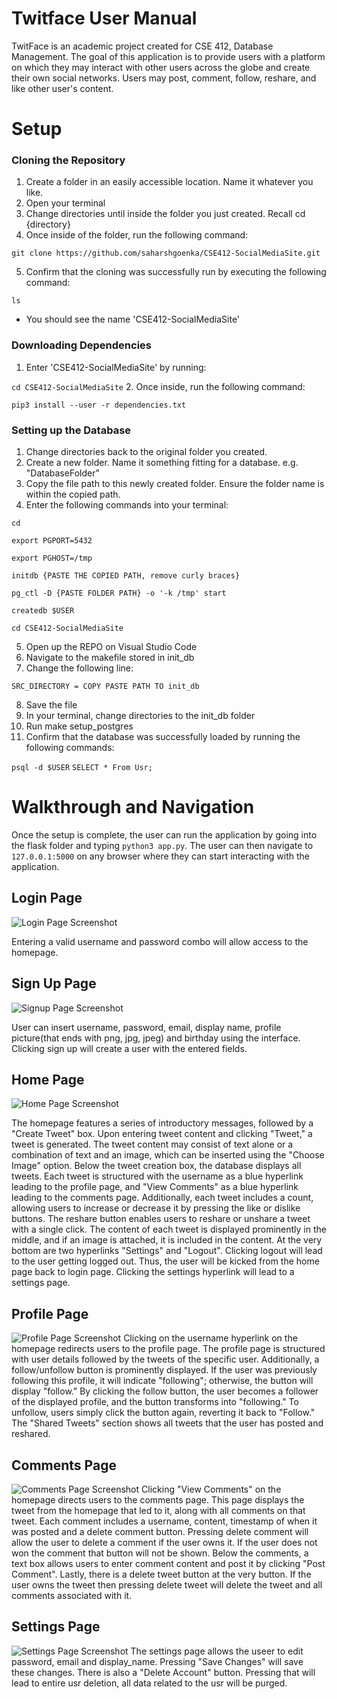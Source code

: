 # Twitface User Manual
TwitFace is an academic project created for CSE 412, Database Management. The goal of this application is to provide users with a platform on which they may interact with other users across the globe and create their own social networks. Users may post, comment, follow, reshare, and like other user's content.

# Setup
### Cloning the Repository
1. Create a folder in an easily accessible location. Name it whatever you like.
2. Open your terminal
3. Change directories until inside the folder you just created. Recall cd {directory}
4. Once inside of the folder, run the following command:

`git clone https://github.com/saharshgoenka/CSE412-SocialMediaSite.git`

5. Confirm that the cloning was successfully run by executing the following command:

`ls`
- You should see the name 'CSE412-SocialMediaSite'

### Downloading Dependencies
1. Enter 'CSE412-SocialMediaSite' by running:

`cd CSE412-SocialMediaSite`
2. Once inside, run the following command:

`pip3 install --user -r dependencies.txt`

### Setting up the Database
1. Change directories back to the original folder you created.
2. Create a new folder. Name it something fitting for a database. e.g. "DatabaseFolder"
3. Copy the file path to this newly created folder. Ensure the folder name is within the copied path.
4. Enter the following commands into your terminal:

`cd `

`export PGPORT=5432`

`export PGHOST=/tmp`

`initdb {PASTE THE COPIED PATH, remove curly braces}`

`pg_ctl -D {PASTE FOLDER PATH} -o '-k /tmp' start`

`createdb $USER`

`cd CSE412-SocialMediaSite`

5. Open up the REPO on Visual Studio Code
6. Navigate to the makefile stored in init_db
7. Change the following line:

`SRC_DIRECTORY = COPY PASTE PATH TO init_db`

8. Save the file
9. In your terminal, change directories to the init_db folder
10. Run make setup_postgres
11. Confirm that the database was successfully loaded by running the following commands:

`psql -d $USER`
`SELECT * From Usr;`

# Walkthrough and Navigation

Once the setup is complete, the user can run the application by going into the flask folder and typing ```python3 app.py```. The user can then navigate to ```127.0.0.1:5000``` on any browser where they can start interacting with the application.


## Login Page
![Login Page Screenshot](screenshots/LogIn-Page.png)

Entering a valid username and password combo will allow access to the homepage.


## Sign Up Page
![Signup Page Screenshot](screenshots/SignUp-Page.png)

User can insert username, password, email, display name, profile picture(that ends with png, jpg, jpeg) and birthday using the interface. Clicking sign up will create a user with the entered fields.

## Home Page
![Home Page Screenshot](screenshots/Home-Page.png)

The homepage features a series of introductory messages, followed by a "Create Tweet" box. Upon entering tweet content and clicking "Tweet," a tweet is generated. The tweet content may consist of text alone or a combination of text and an image, which can be inserted using the "Choose Image" option. Below the tweet creation box, the database displays all tweets. Each tweet is structured with the username as a blue hyperlink leading to the profile page, and "View Comments" as a blue hyperlink leading to the comments page. Additionally, each tweet includes a count, allowing users to increase or decrease it by pressing the like or dislike buttons. The reshare button enables users to reshare or unshare a tweet with a single click. The content of each tweet is displayed prominently in the middle, and if an image is attached, it is included in the content. At the very bottom are two hyperlinks "Settings" and "Logout". Clicking logout will lead to the user getting logged out. Thus, the user will be kicked from the home page back to login page. Clicking the settings hyperlink will lead to a settings page.

## Profile Page
![Profile Page Screenshot](screenshots/Profile-Page.png)
Clicking on the username hyperlink on the homepage redirects users to the profile page. The profile page is structured with user details followed by the tweets of the specific user. Additionally, a follow/unfollow button is prominently displayed. If the user was previously following this profile, it will indicate "following"; otherwise, the button will display "follow." By clicking the follow button, the user becomes a follower of the displayed profile, and the button transforms into "following." To unfollow, users simply click the button again, reverting it back to "Follow." The "Shared Tweets" section shows all tweets that the user has posted and reshared.

## Comments Page
![Comments Page Screenshot](screenshots/Comments-Page.png)
Clicking "View Comments" on the homepage directs users to the comments page. This page displays the tweet from the homepage that led to it, along with all comments on that tweet. Each comment includes a username, content, timestamp of when it was posted and a delete comment button. Pressing delete comment will allow the user to delete a comment if the user owns it. If the user does not won the comment that button will not be shown. Below the comments, a text box allows users to enter comment content and post it by clicking "Post Comment". Lastly, there is a delete tweet button at the very button. If the user owns the tweet then pressing delete tweet will delete the tweet and all comments associated with it.

## Settings Page
![Settings Page Screenshot](screenshots/Settings-Page.png)
The settings page allows the useer to edit password, email and display_name. Pressing "Save Changes" will save these changes. There is also a "Delete Account" button. Pressing that will lead to entire usr deletion, all data related to the usr will be purged.
